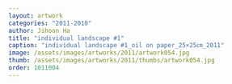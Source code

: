 ```yaml
---
layout: artwork
categories: "2011-2010"
author: Jihoon Ha
title: "individual landscape #1"
caption: "individual landscape #1_oil on paper_25×25㎝_2011"
image: /assets/images/artworks/2011/artwork054.jpg
thumb: /assets/images/artworks/2011/thumbs/artwork054.jpg
order: 1011004
---
```

